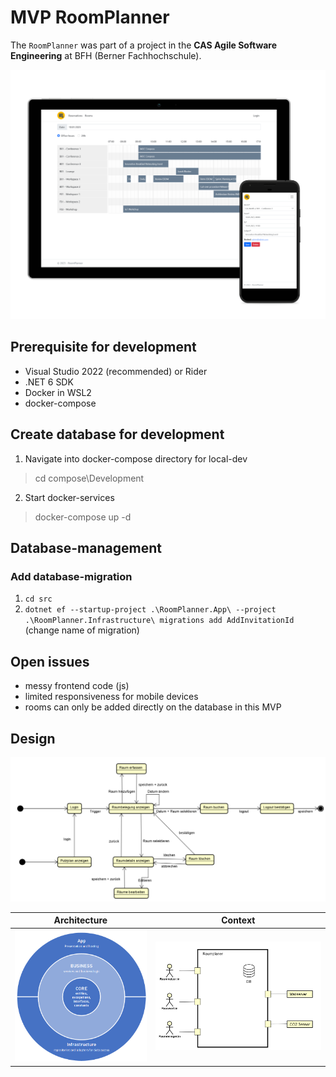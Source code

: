 # MVP RoomPlanner
The `RoomPlanner` was part of a project in the **CAS Agile Software Engineering** at BFH (Berner Fachhochschule).  

![RoomPlanner Mockups](img/RoomPlanner.png)

## Prerequisite for development
- Visual Studio 2022 (recommended) or Rider
- .NET 6 SDK
- Docker in WSL2
- docker-compose

## Create database for development
1. Navigate into docker-compose directory for local-dev  
> cd compose\Development

2. Start docker-services
> docker-compose up -d

## Database-management
### Add database-migration
1. `cd src`
2. `dotnet ef --startup-project .\RoomPlanner.App\ --project .\RoomPlanner.Infrastructure\ migrations add AddInvitationId` (change name of migration)

## Open issues
- messy frontend code (js)
- limited responsiveness for mobile devices
- rooms can only be added directly on the database in this MVP

## Design
![State diagram](img/StateDiagram.png)

Architecture            |  Context
:-------------------------:|:-------------------------:
![Layered architecture](img/LayeredArchitecture.png)  |  ![Context diagram](img/ContextualDiagram.png)

